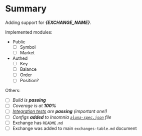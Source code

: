 # Summary

Adding support for ***{EXCHANGE_NAME}***.

Implemented modules:
  - Public
    - [ ] Symbol
    - [ ] Market
  - Authed
    - [ ] Key
    - [ ] Balance
    - [ ] Order
    - [ ] Position?

Others:
 - [ ] *Build is **passing***
 - [ ] *Coverage is at **100%***
 - [ ] *[Integration tests](../../test/e2e) are **passing** (*important one!*)*
 - [ ] *Configs **added** to Insomnia [`aluna-spec.json`](../../.playground/aluna-spec.json) file*
 - [ ] Exchange has `README.md`
 - [ ] Exchange was added to main `exchanges-table.md` document
